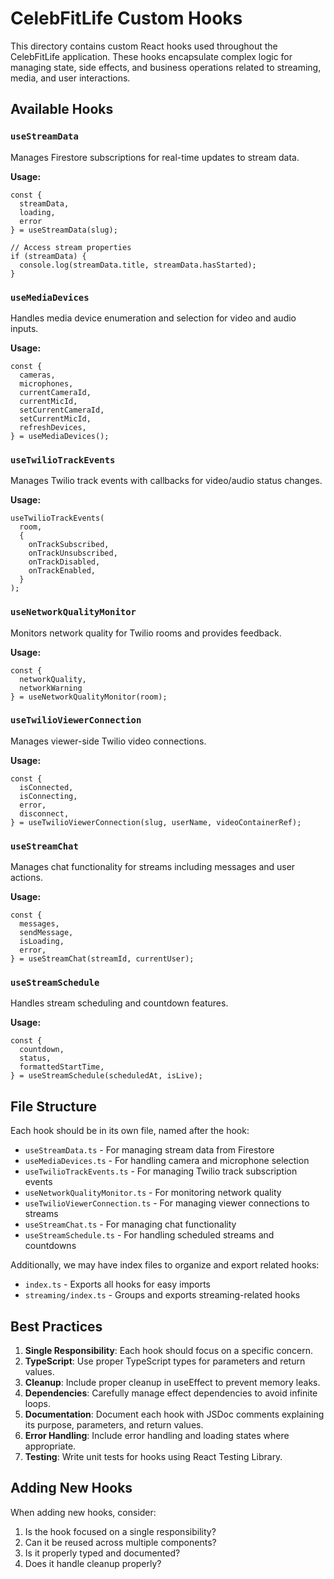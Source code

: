 # CelebFitLife Custom Hooks

This directory contains custom React hooks used throughout the CelebFitLife application. These hooks encapsulate complex logic for managing state, side effects, and business operations related to streaming, media, and user interactions.

## Available Hooks

### `useStreamData`

Manages Firestore subscriptions for real-time updates to stream data.

**Usage:**
```tsx
const { 
  streamData, 
  loading, 
  error 
} = useStreamData(slug);

// Access stream properties
if (streamData) {
  console.log(streamData.title, streamData.hasStarted);
}
```

### `useMediaDevices`

Handles media device enumeration and selection for video and audio inputs.

**Usage:**
```tsx
const {
  cameras,
  microphones,
  currentCameraId,
  currentMicId,
  setCurrentCameraId,
  setCurrentMicId,
  refreshDevices,
} = useMediaDevices();
```

### `useTwilioTrackEvents`

Manages Twilio track events with callbacks for video/audio status changes.

**Usage:**
```tsx
useTwilioTrackEvents(
  room,
  {
    onTrackSubscribed,
    onTrackUnsubscribed,
    onTrackDisabled,
    onTrackEnabled,
  }
);
```

### `useNetworkQualityMonitor`

Monitors network quality for Twilio rooms and provides feedback.

**Usage:**
```tsx
const { 
  networkQuality, 
  networkWarning 
} = useNetworkQualityMonitor(room);
```

### `useTwilioViewerConnection`

Manages viewer-side Twilio video connections.

**Usage:**
```tsx
const {
  isConnected,
  isConnecting,
  error,
  disconnect,
} = useTwilioViewerConnection(slug, userName, videoContainerRef);
```

### `useStreamChat`

Manages chat functionality for streams including messages and user actions.

**Usage:**
```tsx
const {
  messages,
  sendMessage,
  isLoading,
  error,
} = useStreamChat(streamId, currentUser);
```

### `useStreamSchedule`

Handles stream scheduling and countdown features.

**Usage:**
```tsx
const {
  countdown,
  status,
  formattedStartTime,
} = useStreamSchedule(scheduledAt, isLive);
```

## File Structure

Each hook should be in its own file, named after the hook:

- `useStreamData.ts` - For managing stream data from Firestore
- `useMediaDevices.ts` - For handling camera and microphone selection
- `useTwilioTrackEvents.ts` - For managing Twilio track subscription events
- `useNetworkQualityMonitor.ts` - For monitoring network quality
- `useTwilioViewerConnection.ts` - For managing viewer connections to streams
- `useStreamChat.ts` - For managing chat functionality
- `useStreamSchedule.ts` - For handling scheduled streams and countdowns

Additionally, we may have index files to organize and export related hooks:

- `index.ts` - Exports all hooks for easy imports
- `streaming/index.ts` - Groups and exports streaming-related hooks

## Best Practices

1. **Single Responsibility**: Each hook should focus on a specific concern.
2. **TypeScript**: Use proper TypeScript types for parameters and return values.
3. **Cleanup**: Include proper cleanup in useEffect to prevent memory leaks.
4. **Dependencies**: Carefully manage effect dependencies to avoid infinite loops.
5. **Documentation**: Document each hook with JSDoc comments explaining its purpose, parameters, and return values.
6. **Error Handling**: Include error handling and loading states where appropriate.
7. **Testing**: Write unit tests for hooks using React Testing Library.

## Adding New Hooks

When adding new hooks, consider:
1. Is the hook focused on a single responsibility?
2. Can it be reused across multiple components?
3. Is it properly typed and documented?
4. Does it handle cleanup properly? 